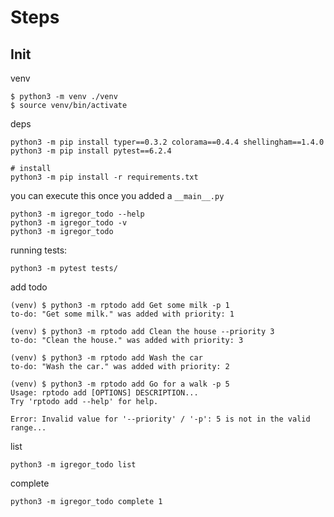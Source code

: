 # Steps

## Init

venv

```
$ python3 -m venv ./venv
$ source venv/bin/activate
```

deps

```
python3 -m pip install typer==0.3.2 colorama==0.4.4 shellingham==1.4.0
python3 -m pip install pytest==6.2.4

# install
python3 -m pip install -r requirements.txt
```

you can execute this once you added a `__main__.py`

```
python3 -m igregor_todo --help
python3 -m igregor_todo -v
python3 -m igregor_todo
```

running tests:

```
python3 -m pytest tests/
```

add todo

```
(venv) $ python3 -m rptodo add Get some milk -p 1
to-do: "Get some milk." was added with priority: 1

(venv) $ python3 -m rptodo add Clean the house --priority 3
to-do: "Clean the house." was added with priority: 3

(venv) $ python3 -m rptodo add Wash the car
to-do: "Wash the car." was added with priority: 2

(venv) $ python3 -m rptodo add Go for a walk -p 5
Usage: rptodo add [OPTIONS] DESCRIPTION...
Try 'rptodo add --help' for help.

Error: Invalid value for '--priority' / '-p': 5 is not in the valid range...
```

list

```
python3 -m igregor_todo list
```

complete

```
python3 -m igregor_todo complete 1
```
